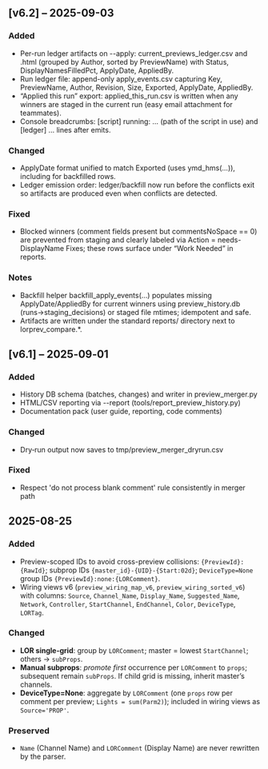 ## [v6.2] – 2025-09-03

### Added

- Per-run ledger artifacts on --apply: current_previews_ledger.csv and .html (grouped by Author, sorted by PreviewName) with Status, DisplayNamesFilledPct, ApplyDate, AppliedBy.
- Run ledger file: append-only apply_events.csv capturing Key, PreviewName, Author, Revision, Size, Exported, ApplyDate, AppliedBy.
- “Applied this run” export: applied_this_run.csv is written when any winners are staged in the current run (easy email attachment for teammates).
- Console breadcrumbs: [script] running: … (path of the script in use) and [ledger] … lines after emits.

### Changed

- ApplyDate format unified to match Exported (uses ymd_hms(...)), including for backfilled rows.
- Ledger emission order: ledger/backfill now run before the conflicts exit so artifacts are produced even when conflicts are detected.

### Fixed

- Blocked winners (comment fields present but commentsNoSpace == 0) are prevented from staging and clearly labeled via Action = needs-DisplayName Fixes; these rows surface under “Work Needed” in reports.

### Notes

- Backfill helper backfill_apply_events(...) populates missing ApplyDate/AppliedBy for current winners using preview_history.db (runs→staging_decisions) or staged file mtimes; idempotent and safe.
- Artifacts are written under the standard reports/ directory next to lorprev_compare.*.

## [v6.1] – 2025‑09‑01

### Added
- History DB schema (batches, changes) and writer in preview_merger.py
- HTML/CSV reporting via --report (tools/report_preview_history.py)
- Documentation pack (user guide, reporting, code comments)

### Changed
- Dry‑run output now saves to tmp/preview_merger_dryrun.csv

### Fixed

- Respect 'do not process blank comment' rule consistently in merger path

## 2025-08-25

### Added
- Preview-scoped IDs to avoid cross-preview collisions: `{PreviewId}:{RawId}`; subprop IDs `{master_id}-{UID}-{Start:02d}`; `DeviceType=None` group IDs `{PreviewId}:none:{LORComment}`.
- Wiring views v6 (`preview_wiring_map_v6`, `preview_wiring_sorted_v6`) with columns: `Source`, `Channel_Name`, `Display_Name`, `Suggested_Name`, `Network`, `Controller`, `StartChannel`, `EndChannel`, `Color`, `DeviceType`, `LORTag`.

### Changed
- **LOR single-grid**: group by `LORComment`; master = lowest `StartChannel`; others → `subProps`.
- **Manual subprops**: *promote first* occurrence per `LORComment` to `props`; subsequent remain `subProps`. If child grid is missing, inherit master’s channels.
- **DeviceType=None**: aggregate by `LORComment` (one `props` row per comment per preview; `Lights = sum(Parm2)`); included in wiring views as `Source='PROP'`.

### Preserved
- `Name` (Channel Name) and `LORComment` (Display Name) are never rewritten by the parser.
